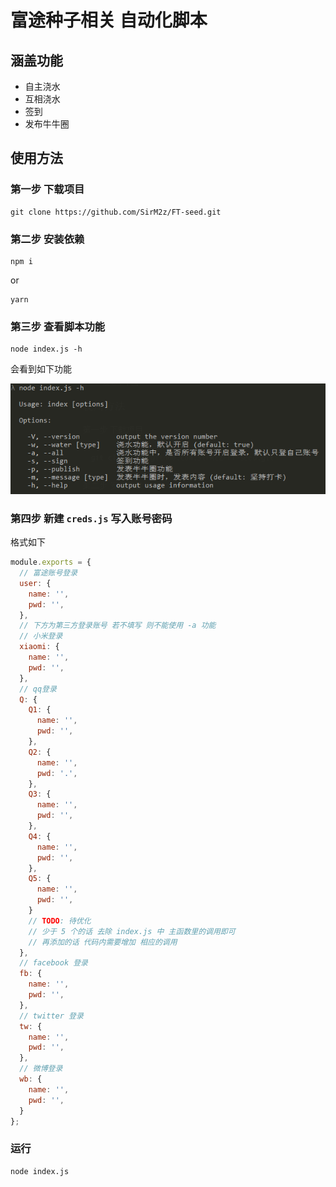 # 富途种子相关 自动化脚本

## 涵盖功能

- 自主浇水
- 互相浇水
- 签到
- 发布牛牛圈

## 使用方法

### 第一步 下载项目

```shell
git clone https://github.com/SirM2z/FT-seed.git
```

### 第二步 安装依赖

```shell
npm i
```

or

```shell
yarn
```

### 第三步 查看脚本功能

```shell
node index.js -h
```

会看到如下功能

![功能介绍](https://raw.githubusercontent.com/SirM2z/assets/master/image/seedhelp.png)

### 第四步 新建 `creds.js` 写入账号密码

格式如下
```js
module.exports = {
  // 富途账号登录
  user: {
    name: '',
    pwd: '',
  },
  // 下方为第三方登录账号 若不填写 则不能使用 -a 功能
  // 小米登录
  xiaomi: {
    name: '',
    pwd: '',
  },
  // qq登录
  Q: {
    Q1: {
      name: '',
      pwd: '',
    },
    Q2: {
      name: '',
      pwd: '.',
    },
    Q3: {
      name: '',
      pwd: '',
    },
    Q4: {
      name: '',
      pwd: '',
    },
    Q5: {
      name: '',
      pwd: '',
    }
    // TODO: 待优化
    // 少于 5 个的话 去除 index.js 中 主函数里的调用即可
    // 再添加的话 代码内需要增加 相应的调用
  },
  // facebook 登录
  fb: {
    name: '',
    pwd: '',
  },
  // twitter 登录
  tw: {
    name: '',
    pwd: '',
  },
  // 微博登录
  wb: {
    name: '',
    pwd: '',
  }
};
```

### 运行

```shell
node index.js
```